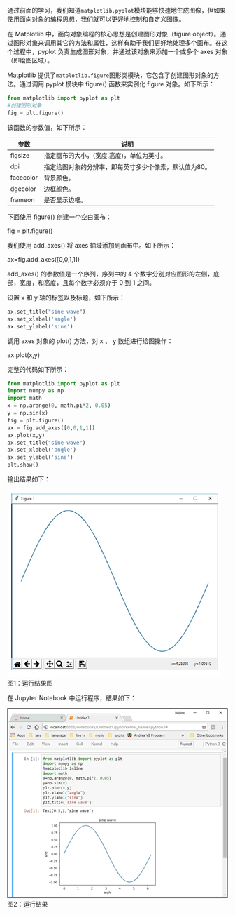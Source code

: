 通过前面的学习，我们知道`matplotlib.pyplot`模块能够快速地生成图像，但如果使用面向对象的编程思想，我们就可以更好地控制和自定义图像。

在 Matplotlib 中，面向对象编程的核心思想是创建图形对象（figure object）。通过图形对象来调用其它的方法和属性，这样有助于我们更好地处理多个画布。在这个过程中，pyplot 负责生成图形对象，并通过该对象来添加一个或多个 axes 对象（即绘图区域）。

Matplotlib 提供了`matplotlib.figure`图形类模块，它包含了创建图形对象的方法。通过调用 pyplot 模块中 figure() 函数来实例化 figure 对象。如下所示：

```python
from matplotlib import pyplot as plt
#创建图形对象
fig = plt.figure()
```

该函数的参数值，如下所示：



| 参数      | 说明                                                   |
| --------- | ------------------------------------------------------ |
| figsize   | 指定画布的大小，(宽度,高度)，单位为英寸。              |
| dpi       | 指定绘图对象的分辨率，即每英寸多少个像素，默认值为80。 |
| facecolor | 背景颜色。                                             |
| dgecolor  | 边框颜色。                                             |
| frameon   | 是否显示边框。                                         |


下面使用 figure() 创建一个空白画布：

fig = plt.figure()

我们使用 add_axes() 将 axes 轴域添加到画布中。如下所示：

ax=fig.add_axes([0,0,1,1])

add_axes() 的参数值是一个序列，序列中的 4 个数字分别对应图形的左侧，底部，宽度，和高度，且每个数字必须介于 0 到 1 之间。

设置 x 和 y 轴的标签以及标题，如下所示：

```python
ax.set_title("sine wave")
ax.set_xlabel('angle')
ax.set_ylabel('sine')
```

调用 axes 对象的 plot() 方法，对 x 、 y 数组进行绘图操作：

ax.plot(x,y)

完整的代码如下所示：

```python
from matplotlib import pyplot as plt
import numpy as np
import math
x = np.arange(0, math.pi*2, 0.05)
y = np.sin(x)
fig = plt.figure()
ax = fig.add_axes([0,0,1,1])
ax.plot(x,y)
ax.set_title("sine wave")
ax.set_xlabel('angle')
ax.set_ylabel('sine')
plt.show()
```

输出结果如下：



![面向对象接口matplotlib](res/1533434O9-0.gif)
图1：运行结果图

在 Jupyter Notebook 中运行程序，结果如下：



![面向对象接口matplotlib](res/1533433500-1.gif)
图2：运行结果

